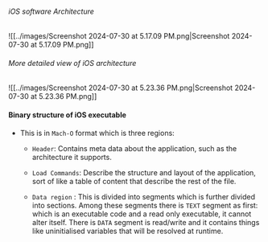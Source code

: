 
###### iOS software Architecture
![[../images/Screenshot 2024-07-30 at 5.17.09 PM.png|Screenshot 2024-07-30 at 5.17.09 PM.png]]
###### More detailed view of iOS architecture

![[../images/Screenshot 2024-07-30 at 5.23.36 PM.png|Screenshot 2024-07-30 at 5.23.36 PM.png]]


#### Binary structure of iOS executable

- This is in `Mach-O` format which is three regions: 
   - `Header`: Contains meta data about the application, such as the architecture it supports. 

   - `Load Commands`: Describe the structure and layout of the application, sort of like a table of content that describe the rest of the file.

   - `Data region` : This is divided into segments which is further divided into sections. Among these segments there is `TEXT` segment as first: which is an executable code and a read only executable, it cannot alter itself. There is `DATA` segment is read/write and it contains things like uninitialised variables that will be resolved at runtime.